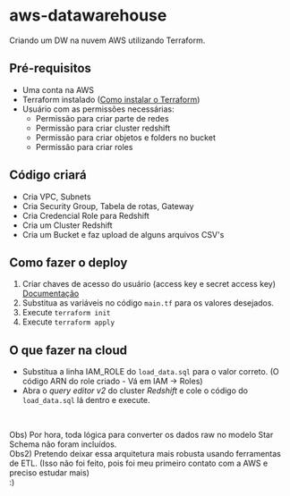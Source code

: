 # aws-datawarehouse
Criando um DW na nuvem AWS utilizando Terraform.

## Pré-requisitos
* Uma conta na AWS
* Terraform instalado ([Como instalar o Terraform](https://developer.hashicorp.com/terraform/tutorials/aws-get-started/install-cli))
* Usuário com as permissões necessárias:
  * Permissão para criar parte de redes
  * Permissão para criar cluster redshift
  * Permissão para criar objetos e folders no bucket
  * Permissão para criar roles

## Código criará
* Cria VPC, Subnets
* Cria Security Group, Tabela de rotas, Gateway
* Cria Credencial Role para Redshift
* Cria um Cluster Redshift
* Cria um Bucket e faz upload de alguns arquivos CSV's

## Como fazer o deploy
1. Criar chaves de acesso do usuário (access key e secret access key) [Documentação](https://docs.aws.amazon.com/pt_br/IAM/latest/UserGuide/security-creds.html)
2. Substitua as variáveis no código `main.tf` para os valores desejados.
3. Execute `terraform init`
4. Execute `terraform apply`

## O que fazer na cloud
* Substitua a linha IAM_ROLE do `load_data.sql` para o valor correto. (O código ARN do role criado - Vá em IAM -> Roles)
* Abra o *query editor v2* do cluster *Redshift* e cole o código do `load_data.sql` lá dentro e execute.  

<br>

Obs) Por hora, toda lógica para converter os dados raw no modelo Star Schema não foram incluídos. <br>
Obs2) Pretendo deixar essa arquitetura mais robusta usando ferramentas de ETL. (Isso não foi feito, pois foi meu primeiro contato com a AWS e preciso estudar mais) <br> :)
